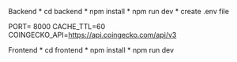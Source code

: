 Backend
*
cd backend
*
npm install
*
npm run dev
*
create .env file

PORT= 8000
CACHE_TTL=60
COINGECKO_API=https://api.coingecko.com/api/v3

Frontend
*
cd frontend
*
npm install
*
npm run dev
